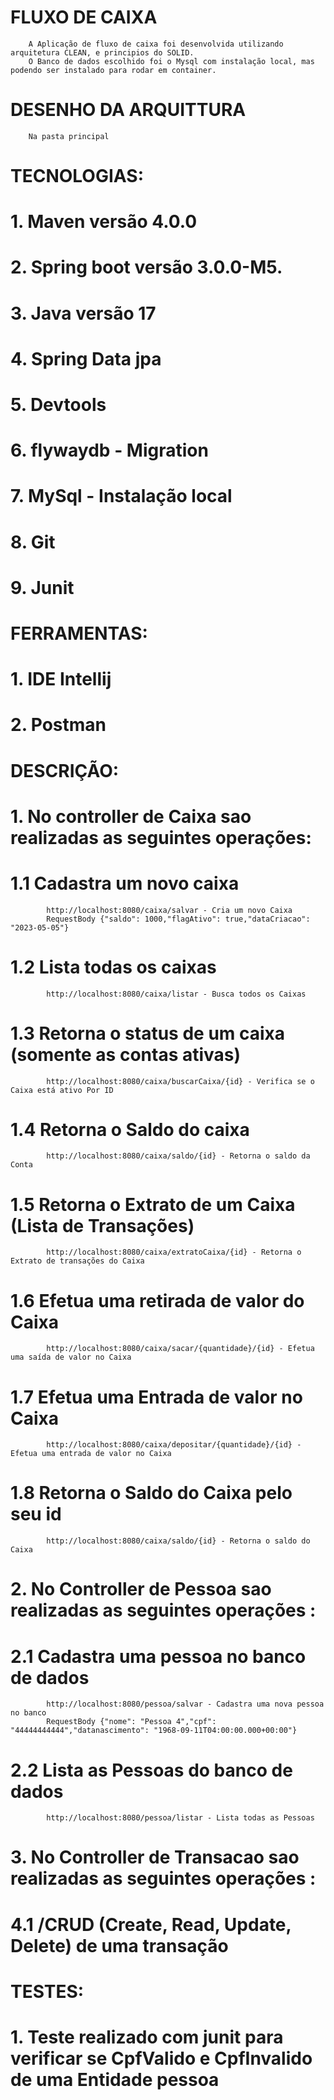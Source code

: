 
#    FLUXO DE CAIXA
        A Aplicação de fluxo de caixa foi desenvolvida utilizando arquitetura CLEAN, e principios do SOLID. 
        O Banco de dados escolhido foi o Mysql com instalação local, mas podendo ser instalado para rodar em container.
        
#    DESENHO DA ARQUITTURA
        Na pasta principal

#    TECNOLOGIAS:

#      1. Maven versão 4.0.0
#      2. Spring boot versão 3.0.0-M5.
#      3. Java versão 17
#      4. Spring Data jpa
#      5. Devtools
#      6. flywaydb - Migration
#      7. MySql - Instalação local 
#      8. Git
#      9. Junit

#    FERRAMENTAS:

#      1. IDE Intellij
#      2. Postman 

#    DESCRIÇÃO:

#      1. No controller de Caixa sao realizadas as seguintes operações:

#        1.1 Cadastra um novo caixa
            http://localhost:8080/caixa/salvar - Cria um novo Caixa
            RequestBody {"saldo": 1000,"flagAtivo": true,"dataCriacao": "2023-05-05"}
#        1.2 Lista todas os caixas
            http://localhost:8080/caixa/listar - Busca todos os Caixas
#        1.3 Retorna o status de um caixa (somente as contas ativas)
            http://localhost:8080/caixa/buscarCaixa/{id} - Verifica se o Caixa está ativo Por ID
#        1.4 Retorna o Saldo do caixa
            http://localhost:8080/caixa/saldo/{id} - Retorna o saldo da Conta
#        1.5 Retorna o Extrato de um Caixa (Lista de Transações)
            http://localhost:8080/caixa/extratoCaixa/{id} - Retorna o Extrato de transações do Caixa
#        1.6 Efetua uma retirada de valor do Caixa
            http://localhost:8080/caixa/sacar/{quantidade}/{id} - Efetua uma saída de valor no Caixa
#        1.7 Efetua uma Entrada de valor no Caixa
            http://localhost:8080/caixa/depositar/{quantidade}/{id} - Efetua uma entrada de valor no Caixa
#        1.8 Retorna o Saldo do Caixa pelo seu id
            http://localhost:8080/caixa/saldo/{id} - Retorna o saldo do Caixa

#      2. No Controller de Pessoa sao realizadas as seguintes operações :
#         2.1 Cadastra uma pessoa no banco de dados
            http://localhost:8080/pessoa/salvar - Cadastra uma nova pessoa no banco
            RequestBody {"nome": "Pessoa 4","cpf": "44444444444","datanascimento": "1968-09-11T04:00:00.000+00:00"}

#         2.2 Lista as Pessoas do banco de dados
            http://localhost:8080/pessoa/listar - Lista todas as Pessoas
#      3. No Controller de Transacao sao realizadas as seguintes operações :

#        4.1 /CRUD (Create, Read, Update, Delete) de uma transação


#    TESTES:

#      1. Teste realizado com junit para verificar se  CpfValido  e CpfInvalido de   uma Entidade pessoa

